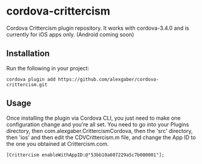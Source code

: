 # cordova-crittercism

Cordova Crittercism plugin repository. It works with cordova-3.4.0 and is currently for iOS apps only.  (Android coming soon)

## Installation

Run the following in your project:

```
cordova plugin add https://github.com/alexgaber/cordova-crittercism.git
```

## Usage

Once installing the plugin via Cordova CLI, you just need to make one configuration change and you're all set.  You need to go into your Plugins directory, then com.alexgaber.CrittercismCordova, then the 'src' directory, then 'ios' and then edit the CDVCrittercism.m file, and change the App ID to the one you obtained at Crittercism.com.

```
[Crittercism enableWithAppID:@"53bb10a607229a5c7b000001"];  
